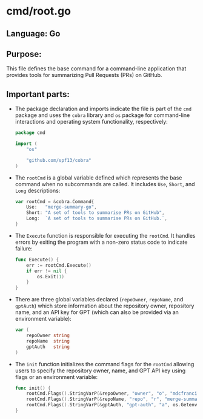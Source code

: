 # cmd/root.go
## Language: Go
## Purpose:
This file defines the base command for a command-line application that provides tools for summarizing Pull Requests (PRs) on GitHub.

## Important parts:
- The package declaration and imports indicate the file is part of the `cmd` package and uses the `cobra` library and `os` package for command-line interactions and operating system functionality, respectively:

    ```go
    package cmd

    import (
    	"os"

    	"github.com/spf13/cobra"
    )
    ```

- The `rootCmd` is a global variable defined which represents the base command when no subcommands are called. It includes `Use`, `Short`, and `Long` descriptions:

    ```go
    var rootCmd = &cobra.Command{
        Use:   "merge-summary-go",
        Short: "A set of tools to summarise PRs on GitHub",
        Long:  `A set of tools to summarise PRs on GitHub.`,
    }
    ```

- The `Execute` function is responsible for executing the `rootCmd`. It handles errors by exiting the program with a non-zero status code to indicate failure:

    ```go
    func Execute() {
        err := rootCmd.Execute()
        if err != nil {
            os.Exit(1)
        }
    }
    ```

- There are three global variables declared (`repoOwner`, `repoName`, and `gptAuth`) which store information about the repository owner, repository name, and an API key for GPT (which can also be provided via an environment variable):

    ```go
    var (
        repoOwner string
        repoName  string
        gptAuth   string
    )
    ```

- The `init` function initializes the command flags for the `rootCmd` allowing users to specify the repository owner, name, and GPT API key using flags or an environment variable:

    ```go
    func init() {
        rootCmd.Flags().StringVarP(&repoOwner, "owner", "o", "mdcfrancis", "The owner of the repository")
        rootCmd.Flags().StringVarP(&repoName, "repo", "r", "merge-summary-go", "The name of the repository")
        rootCmd.Flags().StringVarP(&gptAuth, "gpt-auth", "a", os.Getenv("GPT_AUTH"), "The GPT API key (not recommended, use environment")
    }
    ```
